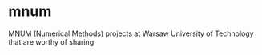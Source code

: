 # mnum
MNUM (Numerical Methods) projects at Warsaw University of Technology that are worthy of sharing
